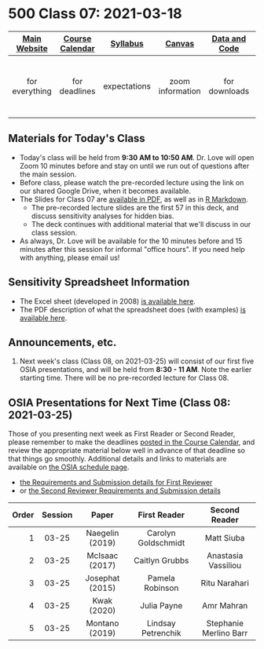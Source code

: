 # 500 Class 07: 2021-03-18

[Main Website](https://thomaselove.github.io/500/) | [Course Calendar](https://thomaselove.github.io/500/calendar.html) | [Syllabus](https://thomaselove.github.io/500-2021-syllabus/) | [Canvas](https://canvas.case.edu) | [Data and Code](https://github.com/THOMASELOVE/500-data) | Need Help?
:-----------: | :--------------: | :----------: | :---------: | :-------------: | :-----------: 
for everything | for deadlines | expectations | zoom information | for downloads | email `500-help` at `case dot edu`

## Materials for Today's Class

- Today's class will be held from **9:30 AM to 10:50 AM**. Dr. Love will open Zoom 10 minutes before and stay on until we run out of questions after the main session.
- Before class, please watch the pre-recorded lecture using the link on our shared Google Drive, when it becomes available.
- The Slides for Class 07 are [available in PDF](https://github.com/THOMASELOVE/500-2021/blob/master/classes/class07/500_2021_slides07.pdf), as well as in [R Markdown](https://github.com/THOMASELOVE/500-2021/blob/master/classes/class07/500_2021_slides07.Rmd).
    - The pre-recorded lecture slides are the first 57 in this deck, and discuss sensitivity analyses for hidden bias. 
    - The deck continues with additional material that we'll discuss in our class session.
- As always, Dr. Love will be available for the 10 minutes before and 15 minutes after this session for informal "office hours". If you need help with anything, please email us!

## Sensitivity Spreadsheet Information

- The Excel sheet (developed in 2008) [is available here](https://github.com/THOMASELOVE/500-2021/blob/master/classes/class07/sensitivityspreadsheet_2008.xls).
- The PDF description of what the spreadsheet does (with examples) [is available here](https://github.com/THOMASELOVE/500-2021/blob/master/classes/class07/sensitivitydocumentation_2008.pdf).

## Announcements, etc.

1. Next week's class (Class 08, on 2021-03-25) will consist of our first five OSIA presentations, and will be held from **8:30 - 11 AM**. Note the earlier starting time. There will be no pre-recorded lecture for Class 08.

## OSIA Presentations for Next Time (Class 08: 2021-03-25)

Those of you presenting next week as First Reader or Second Reader, please remember to make the deadlines [posted in the Course Calendar](https://thomaselove.github.io/500/calendar.html), and review the appropriate material below well in advance of that deadline so that things go smoothly. Additional details and links to materials are available on [the OSIA schedule page](https://github.com/THOMASELOVE/500-2021/blob/master/osia/schedule.md).

- [the Requirements and Submission details for First Reviewer](https://github.com/THOMASELOVE/500-2021/blob/master/osia/README.md#your-presentation-as-first-reader) 
- or [the Second Reviewer Requirements and Submission details](https://github.com/THOMASELOVE/500-2021/blob/master/osia/README.md#second-reviewer)

Order | Session | Paper | First Reader | Second Reader | 
--: | :----------: | :-------------: | :----------------: | :-----------:
1 | 03-25 | Naegelin (2019) | Carolyn Goldschmidt | Matt Siuba 
2 | 03-25 | McIsaac (2017) | Caitlyn Grubbs | Anastasia Vassiliou
3 | 03-25 | Josephat (2015) | Pamela Robinson | Ritu Narahari
4 | 03-25 | Kwak (2020) | Julia Payne | Amr Mahran
5 | 03-25 | Montano (2019) | Lindsay Petrenchik | Stephanie Merlino Barr
